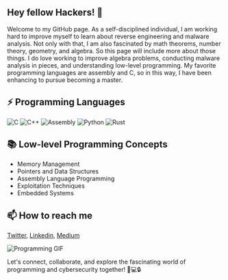 ## Hey fellow Hackers! 👋

Welcome to my GitHub page. As a self-disciplined individual, I am working hard to improve myself to learn about reverse engineering and malware analysis. Not only with that, I am also fascinated by math theorems, number theory, geometry, and algebra. So this page will include more about those things. I do love working to improve algebra problems, conducting malware analysis in pieces, and understanding low-level programming. My favorite programming languages are assembly and C, so in this way, I have been enhancing to pursue becoming a master.

## ⚡ Programming Languages 

![C](https://img.shields.io/badge/C-blue)
![C++](https://img.shields.io/badge/C++-blue)
![Assembly](https://img.shields.io/badge/Assembly-brightgreen)
![Python](https://img.shields.io/badge/Python-blue)
![Rust](https://img.shields.io/badge/Rust-orange)

## 📚 Low-level Programming Concepts

- Memory Management
- Pointers and Data Structures
- Assembly Language Programming
- Exploitation Techniques
- Embedded Systems

##  📫 How to reach me

[Twitter](https://twitter.com/lockpin010_?t=cM2m7b89q1jeHy5pUy_fQA&s=09),
[Linkedin](https://www.linkedin.com/in/ahmetgoker/),
[Medium](https://medium.com/@lockpin010)
  

![Programming GIF](https://media.giphy.com/media/13HgwGsXF0aiGY/giphy.gif)


Let's connect, collaborate, and explore the fascinating world of programming and cybersecurity together! 🚀💻🔒





